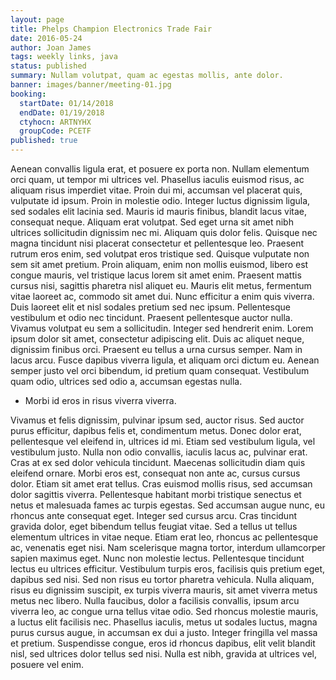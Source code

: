 ```yaml
---
layout: page
title: Phelps Champion Electronics Trade Fair
date: 2016-05-24
author: Joan James
tags: weekly links, java
status: published
summary: Nullam volutpat, quam ac egestas mollis, ante dolor.
banner: images/banner/meeting-01.jpg
booking:
  startDate: 01/14/2018
  endDate: 01/19/2018
  ctyhocn: ARTNYHX
  groupCode: PCETF
published: true
---
```

Aenean convallis ligula erat, et posuere ex porta non. Nullam elementum orci quam, ut tempor mi ultrices vel. Phasellus iaculis euismod risus, ac aliquam risus imperdiet vitae. Proin dui mi, accumsan vel placerat quis, vulputate id ipsum. Proin in molestie odio. Integer luctus dignissim ligula, sed sodales elit lacinia sed. Mauris id mauris finibus, blandit lacus vitae, consequat neque. Aliquam erat volutpat. Sed eget urna sit amet nibh ultrices sollicitudin dignissim nec mi. Aliquam quis dolor felis. Quisque nec magna tincidunt nisi placerat consectetur et pellentesque leo. Praesent rutrum eros enim, sed volutpat eros tristique sed. Quisque vulputate non sem sit amet pretium. Proin aliquam, enim non mollis euismod, libero est congue mauris, vel tristique lacus lorem sit amet enim.
Praesent mattis cursus nisi, sagittis pharetra nisl aliquet eu. Mauris elit metus, fermentum vitae laoreet ac, commodo sit amet dui. Nunc efficitur a enim quis viverra. Duis laoreet elit et nisl sodales pretium sed nec ipsum. Pellentesque vestibulum et odio nec tincidunt. Praesent pellentesque auctor nulla. Vivamus volutpat eu sem a sollicitudin. Integer sed hendrerit enim. Lorem ipsum dolor sit amet, consectetur adipiscing elit. Duis ac aliquet neque, dignissim finibus orci. Praesent eu tellus a urna cursus semper. Nam in lacus arcu. Fusce dapibus viverra ligula, et aliquam orci dictum eu. Aenean semper justo vel orci bibendum, id pretium quam consequat. Vestibulum quam odio, ultrices sed odio a, accumsan egestas nulla.

* Morbi id eros in risus viverra viverra.

Vivamus et felis dignissim, pulvinar ipsum sed, auctor risus. Sed auctor purus efficitur, dapibus felis et, condimentum metus. Donec dolor erat, pellentesque vel eleifend in, ultrices id mi. Etiam sed vestibulum ligula, vel vestibulum justo. Nulla non odio convallis, iaculis lacus ac, pulvinar erat. Cras at ex sed dolor vehicula tincidunt. Maecenas sollicitudin diam quis eleifend ornare. Morbi eros est, consequat non ante ac, cursus cursus dolor. Etiam sit amet erat tellus. Cras euismod mollis risus, sed accumsan dolor sagittis viverra. Pellentesque habitant morbi tristique senectus et netus et malesuada fames ac turpis egestas. Sed accumsan augue nunc, eu rhoncus ante consequat eget.
Integer sed cursus arcu. Cras tincidunt gravida dolor, eget bibendum tellus feugiat vitae. Sed a tellus ut tellus elementum ultrices in vitae neque. Etiam erat leo, rhoncus ac pellentesque ac, venenatis eget nisi. Nam scelerisque magna tortor, interdum ullamcorper sapien maximus eget. Nunc non molestie lectus. Pellentesque tincidunt lectus eu ultrices efficitur. Vestibulum turpis eros, facilisis quis pretium eget, dapibus sed nisi. Sed non risus eu tortor pharetra vehicula. Nulla aliquam, risus eu dignissim suscipit, ex turpis viverra mauris, sit amet viverra metus metus nec libero. Nulla faucibus, dolor a facilisis convallis, ipsum arcu viverra leo, ac congue urna tellus vitae odio. Sed rhoncus molestie mauris, a luctus elit facilisis nec. Phasellus iaculis, metus ut sodales luctus, magna purus cursus augue, in accumsan ex dui a justo. Integer fringilla vel massa et pretium. Suspendisse congue, eros id rhoncus dapibus, elit velit blandit nisl, sed ultrices dolor tellus sed nisi. Nulla est nibh, gravida at ultrices vel, posuere vel enim.
